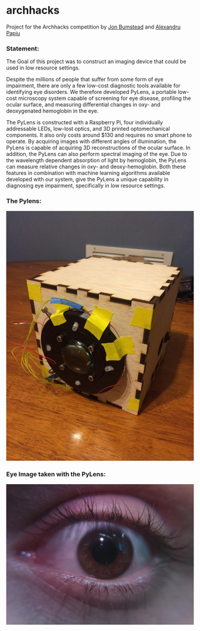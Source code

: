 # archhacks
Project for the Archhacks competition by [Jon Bumstead](http://www.jrbums.com/) and [Alexandru Papiu](http://apapiu.github.io/)

### Statement:
The Goal of this project was to construct an imaging device that could be used in low resource settings. 

Despite the millions of people that suffer from some form of eye impairment, there are only a few low-cost
diagnostic tools available for identifying eye disorders. We therefore developed PyLens, a portable low-cost
microscopy system capable of screening for eye disease, profiling the ocular surface, and measuring
differential changes in oxy- and deoxygenated hemoglobin in the eye.

The PyLens is constructed with a Raspberry Pi, four individually addressable LEDs, low-lost optics, and 3D
printed optomechanical components. It also only costs around $130 and requires no smart phone to operate.
By acquiring images with different angles of illumination, the PyLens is capable of acquiring 3D reconstructions
of the ocular surface. In addition, the PyLens can also perform spectral imaging of the eye. Due to the
wavelength dependent absorption of light by hemoglobin, the PyLens can measure relative changes in oxy-
and deoxy-hemoglobin. Both these features in combination with machine learning algorithms available
developed with our system, give the PyLens a unique capability in diagnosing eye impairment, specifically in
low resource settings.



### The Pylens:
![](https://github.com/apapiu/Pylens/blob/master/images/img1.jpg)

### Eye Image taken with the PyLens:
![](https://github.com/apapiu/Pylens/blob/master/images/img2.jpg)

